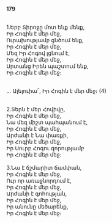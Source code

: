 **179**

\
1.Երբ Տիրոջը մոտ ենք մենք,\
Իր Հոգին է մեր մեջ,\
Ուրախությամբ ցնծում ենք,\
Իր Հոգին է մեր մեջ,\
Մեզ Իր Հոգով լցնում է,\
Իր Հոգին է մեր մեջ,\
Սրտանց Իրեն պաշտում ենք,\
Իր Հոգին է մեր մեջ։

\
 ... Ալելուիա՜, Իր Հոգին է մեր մեջ։ (4)

\
2.Տերն է մեր Հովիվը,\
Իր Հոգին է մեր մեջ,\
Նա մեզ միշտ պահպանում է,\
Իր Հոգին է մեր մեջ,\
Արժանի է Նա փառքի,\
Իր Հոգին է մեր մեջ,\
Իր Սուրբ Հոգու զորությամբ\
Իր Հոգին է մեր մեջ։\
\
3.Նա է ճշմարիտ ճամփան,\
Իր Հոգին է մեր մեջ,\
Ուր որ առաջնորդում է,\
Իր Հոգին է մեր մեջ,\
Արժանի է գոհության,\
Իր Հոգին է մեր մեջ,\
Իր անունը մեծարենք,\
Իր Հոգին է մեր մեջ։
